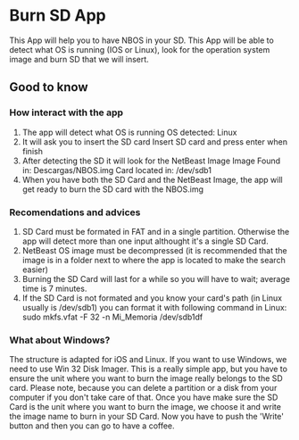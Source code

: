 # Burn SD App
This App will help you to have NBOS in your SD. This App will be able to detect what OS is running (IOS or Linux), look for the operation system image and burn SD that we will insert.
## Good to know
### How interact with the app
1.  The app will detect what OS is running 
 OS detected: Linux 
2.  It will ask you to insert the SD card 
Insert SD card and press enter when finish 
3.  After detecting the SD it will look for the NetBeast Image
Image Found in: Descargas/NBOS.img 
Card located in: /dev/sdb1
4.  When you have both the SD Card and the NetBeast Image, the app will get ready to burn the SD card with the NBOS.img

### Recomendations and advices
1.   SD Card must be formated in FAT and in a single partition. Otherwise the app will detect more than one input althought it's a single SD Card.
2. NetBeast OS image must be decompressed (it is recommended that the image is in a folder next to where the app is located to make the search easier)
3. Burning the SD Card will last for a while so you will have to wait; average time is 7 minutes.
5.  If the SD Card is not formated and you know your card's path (in Linux usually is  /dev/sdb1) you can format it with following command in Linux:
		sudo mkfs.vfat -F 32 -n Mi_Memoria /dev/sdb1df
### What about Windows?
The structure is adapted for iOS and Linux. If you want to use Windows, we need to use Win 32 Disk Imager. This is a really simple app, but you have to ensure the unit where you want to burn the image really belongs to the SD card. Please note, because you can delete a partition or a disk from your computer if you don't take care of that.
Once you have make sure the SD Card is the unit where you want to burn the image, we choose it and write the image name to burn in your SD Card. Now you have to push the 'Write' button and then you can go to have a coffee.
